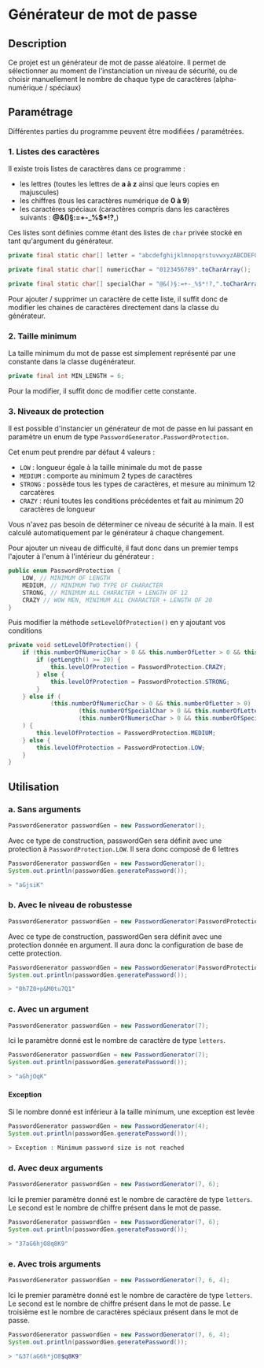 # Générateur de mot de passe

## Description 

Ce projet est un générateur de mot de passe aléatoire.
Il permet de sélectionner au moment de l'instanciation un niveau de sécurité,
ou de choisir manuellement le nombre de chaque type de caractères (alpha-numérique / spéciaux)

## Paramétrage

Différentes parties du programme peuvent être modifiées / paramétrées.

### 1. Listes des caractères

Il existe trois listes de caractères dans ce programme : 
- les lettres (toutes les lettres de **a à z** ainsi que leurs copies en majuscules)
- les chiffres (tous les caractères numérique de **0 à 9**)
- les caractères spéciaux (caractères compris dans les caractères suivants : **@&()§:=+-_%$\*!?,**)

Ces listes sont définies comme étant des listes de `char` privée stocké en tant qu'argument du générateur.

```java
private final static char[] letter = "abcdefghijklmnopqrstuvwxyzABCDEFGHIJKLMNOPQRSTUVWXYZ".toCharArray();
```

```java
private final static char[] numericChar = "0123456789".toCharArray();
```

```java
private final static char[] specialChar = "@&()§:=+-_%$*!?,".toCharArray();
```

Pour ajouter / supprimer un caractère de cette liste, il suffit donc de modifier les chaines de caractères directement dans la classe du générateur.

### 2. Taille minimum

La taille minimum du mot de passe est simplement représenté par une constante dans la classe dugénérateur.

```java
private final int MIN_LENGTH = 6;
```

Pour la modifier, il suffit donc de modifier cette constante.

### 3. Niveaux de protection

Il est possible d'instancier un générateur de mot de passe en lui passant en paramètre un enum de type `PasswordGenerator.PasswordProtection`.

Cet enum peut prendre par défaut 4 valeurs :
- `LOW` : longueur égale à la taille minimale du mot de passe
- `MEDIUM` : comporte au minimum 2 types de caractères
- `STRONG` : possède tous les types de caractères, et mesure au minimum 12 carcatères
- `CRAZY` : réuni toutes les conditions précédentes et fait au minimum 20 caractères de longueur

Vous n'avez pas besoin de déterminer ce niveau de sécurité à la main. Il est calculé automatiquement par le générateur à chaque changement.

Pour ajouter un niveau de difficulté, il faut donc dans un premier temps l'ajouter à l'enum à l'intérieur du générateur :

```java
public enum PasswordProtection {
    LOW, // MINIMUM OF LENGTH
    MEDIUM, // MINIMUM TWO TYPE OF CHARACTER
    STRONG, // MINIMUM ALL CHARACTER + LENGTH OF 12
    CRAZY // WOW MEN, MINIMUM ALL CHARACTER + LENGTH OF 20
}
```

Puis modifier la méthode `setLevelOfProtection()` en y ajoutant vos conditions

```java
private void setLevelOfProtection() {
    if (this.numberOfNumericChar > 0 && this.numberOfLetter > 0 && this.numberOfSpecialChar > 0) {
        if (getLength() >= 20) {
            this.levelOfProtection = PasswordProtection.CRAZY;
        } else {
            this.levelOfProtection = PasswordProtection.STRONG;
        }
    } else if (
            (this.numberOfNumericChar > 0 && this.numberOfLetter > 0) ||
                    (this.numberOfSpecialChar > 0 && this.numberOfLetter > 0) ||
                    (this.numberOfNumericChar > 0 && this.numberOfSpecialChar > 0)
    ) {
        this.levelOfProtection = PasswordProtection.MEDIUM;
    } else {
        this.levelOfProtection = PasswordProtection.LOW;
    }
}
```

## Utilisation

### a. Sans arguments

```java
PasswordGenerator passwordGen = new PasswordGenerator();
```

Avec ce type de construction, passwordGen sera définit avec une protection à `PasswordProtection.LOW`.
Il sera donc composé de 6 lettres

```java
PasswordGenerator passwordGen = new PasswordGenerator();
System.out.println(passwordGen.generatePassword());
```

```bash
> "aGjsiK"
```

### b. Avec le niveau de robustesse

```java
PasswordGenerator passwordGen = new PasswordGenerator(PasswordProtection.STRONG);
```

Avec ce type de construction, passwordGen sera définit avec une protection donnée en argument. Il aura donc la configuration de base de cette protection.

```java
PasswordGenerator passwordGen = new PasswordGenerator(PasswordProtection.STRONG);
System.out.println(passwordGen.generatePassword());
```

```bash
> "0h7Z0+p&M0tu7Q1"
```

### c. Avec un argument

```java
PasswordGenerator passwordGen = new PasswordGenerator(7);
```

Ici le paramètre donné est le nombre de caractère de type `letters`.

```java
PasswordGenerator passwordGen = new PasswordGenerator(7);
System.out.println(passwordGen.generatePassword());
```

```bash
> "aGhjOqK"
```

#### Exception

Si le nombre donné est inférieur à la taille minimum, une exception est levée

```java
PasswordGenerator passwordGen = new PasswordGenerator(4);
System.out.println(passwordGen.generatePassword());
```

```bash
> Exception : Minimum password size is not reached
```

### d. Avec deux arguments

```java
PasswordGenerator passwordGen = new PasswordGenerator(7, 6);
```

Ici le premier paramètre donné est le nombre de caractère de type `letters`.
Le second est le nombre de chiffre présent dans le mot de passe.

```java
PasswordGenerator passwordGen = new PasswordGenerator(7, 6);
System.out.println(passwordGen.generatePassword());
```

```bash
> "37aG6hjO8q8K9"
```

### e. Avec trois arguments

```java
PasswordGenerator passwordGen = new PasswordGenerator(7, 6, 4);
```

Ici le premier paramètre donné est le nombre de caractère de type `letters`.
Le second est le nombre de chiffre présent dans le mot de passe.
Le troisième est le nombre de caractères spéciaux présent dans le mot de passe.

```java
PasswordGenerator passwordGen = new PasswordGenerator(7, 6, 4);
System.out.println(passwordGen.generatePassword());
```

```bash
> "&37(aG6h*jO8$q8K9"
```
